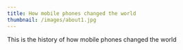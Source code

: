 ```yaml
---
title: How mobile phones changed the world
thumbnail: /images/about1.jpg
---
```

This is the history of how mobile phones changed the world
